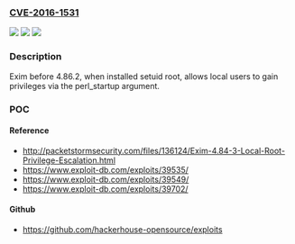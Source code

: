 ### [CVE-2016-1531](https://cve.mitre.org/cgi-bin/cvename.cgi?name=CVE-2016-1531)
![](https://img.shields.io/static/v1?label=Product&message=n%2Fa&color=blue)
![](https://img.shields.io/static/v1?label=Version&message=n%2Fa&color=blue)
![](https://img.shields.io/static/v1?label=Vulnerability&message=n%2Fa&color=brighgreen)

### Description

Exim before 4.86.2, when installed setuid root, allows local users to gain privileges via the perl_startup argument.

### POC

#### Reference
- http://packetstormsecurity.com/files/136124/Exim-4.84-3-Local-Root-Privilege-Escalation.html
- https://www.exploit-db.com/exploits/39535/
- https://www.exploit-db.com/exploits/39549/
- https://www.exploit-db.com/exploits/39702/

#### Github
- https://github.com/hackerhouse-opensource/exploits

